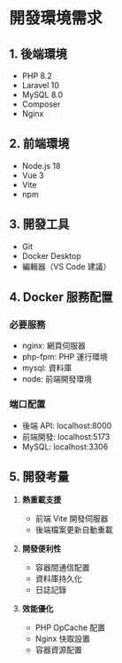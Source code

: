# 開發環境需求

## 1. 後端環境
- PHP 8.2
- Laravel 10
- MySQL 8.0
- Composer
- Nginx

## 2. 前端環境
- Node.js 18
- Vue 3
- Vite
- npm

## 3. 開發工具
- Git
- Docker Desktop
- 編輯器（VS Code 建議）

## 4. Docker 服務配置
### 必要服務
- nginx: 網頁伺服器
- php-fpm: PHP 運行環境
- mysql: 資料庫
- node: 前端開發環境

### 端口配置
- 後端 API: localhost:8000
- 前端開發: localhost:5173
- MySQL: localhost:3306

## 5. 開發考量
1. **熱重載支援**
   - 前端 Vite 開發伺服器
   - 後端檔案更新自動重載

2. **開發便利性**
   - 容器間通信配置
   - 資料庫持久化
   - 日誌記錄

3. **效能優化**
   - PHP OpCache 配置
   - Nginx 快取設置
   - 容器資源配置 